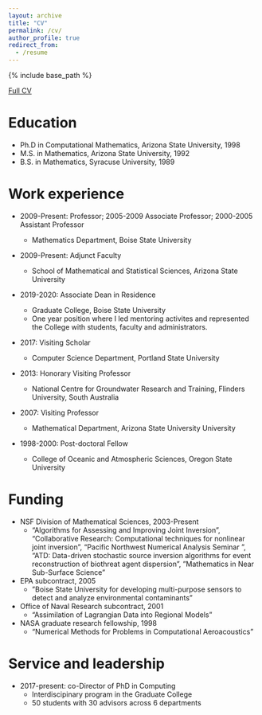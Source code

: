 ```yaml
---
layout: archive
title: "CV"
permalink: /cv/
author_profile: true
redirect_from:
  - /resume
---
```


{% include base_path %}

[Full CV](https://jodimead.github.io/files/vita20.pdf)

Education
======
* Ph.D in Computational Mathematics, Arizona State University, 1998
* M.S. in Mathematics, Arizona State University, 1992
* B.S. in Mathematics, Syracuse University, 1989

Work experience
======
* 2009-Present: Professor; 2005-2009 Associate Professor; 2000-2005 Assistant Professor
  * Mathematics Department, Boise State University

* 2009-Present: Adjunct Faculty
  * School of Mathematical and Statistical Sciences, Arizona State University 
  
* 2019-2020: Associate Dean in Residence
  * Graduate College, Boise State University
  * One year position where I led mentoring activites and represented the College with students, faculty and administrators.
  
* 2017: Visiting Scholar
  * Computer Science Department, Portland State University
    
 * 2013: Honorary Visiting Professor
    * National Centre for Groundwater Research and Training, Flinders University, South Australia

  * 2007: Visiting Professor
    * Mathematical Department, Arizona State University University

 * 1998-2000: Post-doctoral Fellow
    * College of Oceanic and Atmospheric Sciences, Oregon State University 


Funding
======
* NSF Division of Mathematical Sciences, 2003-Present
  * “Algorithms for Assessing and Improving Joint Inversion”, “Collaborative Research: Computational techniques for nonlinear joint inversion”, “Pacific Northwest Numerical Analysis Seminar ”, “ATD: Data-driven stochastic source inversion algorithms for event reconstruction of biothreat agent dispersion”, ”Mathematics in Near Sub-Surface Science”
* EPA subcontract, 2005
  * ”Boise State University for developing multi-purpose sensors to detect and analyze environmental contaminants”
* Office of Naval Research subcontract, 2001
  * “Assimilation of Lagrangian Data into Regional Models”
* NASA graduate research fellowship, 1998
  * “Numerical Methods for Problems in Computational Aeroacoustics”
  
Service and leadership
======
* 2017-present: co-Director of PhD in Computing
  * Interdiscipinary program in the Graduate College
  * 50 students with 30 advisors across 6 departments
